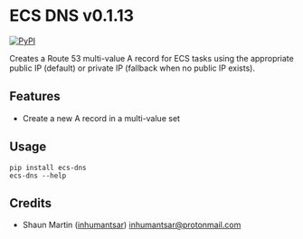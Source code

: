 # ECS DNS v0.1.13

[![PyPI](https://img.shields.io/pypi/v/ecs-dns}.svg)](https://pypi.python.org/pypi/ecs-dns)

Creates a Route 53 multi-value A record for ECS tasks using the appropriate public IP (default) or private IP (fallback when no public IP exists).

## Features

* Create a new A record in a multi-value set

## Usage

    pip install ecs-dns
    ecs-dns --help

## Credits

* Shaun Martin ([inhumantsar](https://github.com/inhumantsar)) [inhumantsar@protonmail.com](mailto:inhumantsar@protonmail.com)
